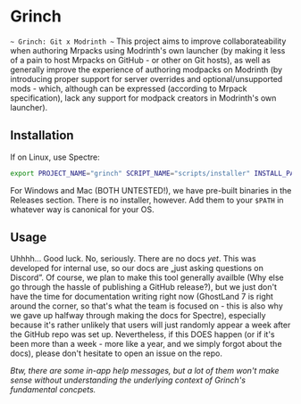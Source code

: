 # Grinch
`~ Grinch: Git x Modrinth ~`
This project aims to improve collaborateability when authoring Mrpacks using Modrinth's own launcher (by making it less of a pain to host Mrpacks on GitHub - or other on Git hosts), as well as generally improve the experience of authoring modpacks on Modrinth (by introducing proper support for server overrides and optional/unsupported mods - which, although can be expressed (according to Mrpack specification), lack any support for modpack creators in Modrinth's own launcher).

## Installation
If on Linux, use Spectre:
```sh
export PROJECT_NAME="grinch" SCRIPT_NAME="scripts/installer" INSTALL_PATH="/bin/grinch" GIT="https://github.com/Team-GhostLand/Grinch.git" && curl -fsSL https://raw.githubusercontent.com/Team-GhostLand/Spectre/master/universal-installer-scaffolding.sh | sudo -E bash
```
For Windows and Mac (BOTH UNTESTED!), we have pre-built binaries in the Releases section. There is no installer, however. Add them to your `$PATH` in whatever way is canonical for your OS.

## Usage
Uhhhh... Good luck. No, seriously. There are no docs *yet*. This was developed for internal use, so our docs are „just asking questions on Discord”. Of course, we plan to make this tool generally availble (Why else go through the hassle of publishing a GitHub release?), but we just don't have the time for documentation writing right now (GhostLand 7 is right around the corner, so that's what the team is focused on - this is also why we gave up halfway through making the docs for Spectre), especially because it's rather unlikely that users will just randomly appear a week after the GitHub repo was set up. Nevertheless, if this DOES happen (or if it's been more than a week - more like a year, and we simply forgot about the docs), please don't hesitate to open an issue on the repo.

*Btw, there are some in-app help messages, but a lot of them won't make sense without understanding the underlying context of Grinch's fundamental concpets.*
